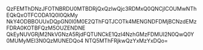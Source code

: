 QzFEMThDNzJFOTNBRDU0MTBDRjQxQzIwQjc3RDMxQ0QNCjlCOUMwNThEQkQxOTFCODA1Q0I0QkMy
NkY4ODBBOUUxDQpGN0I0M0E2QThFQTJCOTk4MENGNDFDMjBCNzdEMzFDRA0KOTBFQzM5OUZENDNE
QkEyNUVGRjM2NkVGNzA5RjdFQTUNCkE1QzI4NzhGMzFDMUI2N0QwQ0Y0MUMyMEI3N0QzMUNEDQo4
NTQ5MThFRjkwQzYxMzYxDQo=

